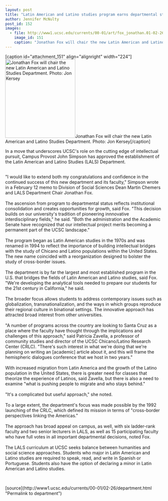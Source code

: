 ```yaml
---
layout: post
title: "Latin American and Latino studies program earns departmental status"
author: Jennifer McNulty
post_id: 152
images:
  - file: http://www1.ucsc.edu/currents/00-01/art/fox_jonathan.01-02-26.224.jpg
    image_id: 151
    caption: "Jonathan Fox will chair the new Latin American and Latino Studies Department. Photo: Jon Kersey"
---
```


[caption id="attachment_151" align="alignright" width="224"]<a href="http://localhost/mysite/wp-content/uploads/2001/02/fox_jonathan.01-02-26.224.jpg"><img class="size-full wp-image-151" src="http://localhost/mysite/wp-content/uploads/2001/02/fox_jonathan.01-02-26.224.jpg" alt="Jonathan Fox will chair the new Latin American and Latino Studies Department. Photo: Jon Kersey" width="224" height="252" /></a>Jonathan Fox will chair the new Latin American and Latino Studies Department. Photo: Jon Kersey[/caption]
<p>
  In a move that underscores UCSC's role on the cutting edge of intellectual pursuit, Campus Provost John Simpson has approved the establishment of the Latin American and Latino Studies (LALS) Department.
</p><br>
"I would like to extend both my congratulations and confidence in the continued success of this new department and its faculty," Simpson wrote in a February 12 memo to Division of Social Sciences Dean Martin Chemers and LALS Department Chair Jonathan Fox.<br>
<br>
The ascension from program to departmental status reflects institutional consolidation and creates opportunities for growth, said Fox. "This decision builds on our university's tradition of pioneering innnovative interdisciplinary fields," he said. "Both the administration and the Academic Senate have recognized that our intellectual project merits becoming a permanent part of the UCSC landscape."<br>
<br>
The program began as Latin American studies in the 1970s and was renamed in 1994 to reflect the importance of building intellectual bridges with the study of Chicano and Latino populations within the United States. The new name coincided with a reorganization designed to bolster the study of cross-border issues.<br>
<br>
The department is by far the largest and most established program in the U.S. that bridges the fields of Latin American and Latino studies, said Fox. "We're developing the analytical tools needed to prepare our students for the 21st century in California," he said.<br>
<br>
The broader focus allows students to address contemporary issues such as globalization, transnationalization, and the ways in which groups reproduce their regional culture in binational settings. The innovative approach has attracted broad interest from other universities.<br>
<br>
"A number of programs across the country are looking to Santa Cruz as a place where the faculty have thought through the implications and challenges of this approach," said Patricia Zavella, a professor of community studies and director of the UCSC Chicano/Latino Research Center (CRLC). "There's such interest in what we're doing that we're planning on writing an [academic] article about it, and this will frame the hemispheric dialogues conference that we host in two years."<br>
<br>
With increased migration from Latin America and the growth of the Latino population in the United States, there is greater need for classes that theorize the experience of Latinos, said Zavella, but there is also a need to examine "what is pushing people to migrate and who stays behind."<br>
<br>
"It's a complicated but useful approach," she noted.<br>
<br>
To a large extent, the department's focus was made possible by the 1992 launching of the CRLC, which defined its mission in terms of "cross-border perspectives linking the Americas."<br>
<br>
The approach has broad appeal on campus, as well, with six ladder-rank faculty and two senior lecturers in LALS, as well as 15 participating faculty who have full votes in all important departmental decisions, noted Fox.<br>
<br>
The LALS curriculum at UCSC seeks balance between humanities and social science approaches. Students who major in Latin American and Latino studies are required to speak, read, and write in Spanish or Portuguese. Students also have the option of declaring a minor in Latin American and Latino studies.
<p>
  <br>

</p>
[source](http://www1.ucsc.edu/currents/00-01/02-26/department.html "Permalink to department")
